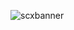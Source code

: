![scxbanner](https://user-images.githubusercontent.com/51927118/215193003-a9067e5c-c08a-4264-89f4-24f0174f37fa.png)
